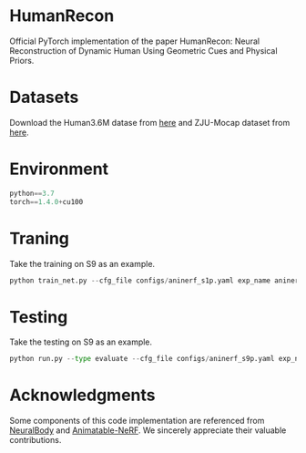 # HumanRecon
Official PyTorch implementation of the paper HumanRecon: Neural Reconstruction of Dynamic Human Using Geometric Cues and Physical Priors. 

# Datasets
Download the Human3.6M datase from [here](https://github.com/zju3dv/animatable_nerf/blob/master/INSTALL.md#human36m-dataset) and ZJU-Mocap dataset from [here](https://github.com/zju3dv/animatable_nerf/blob/master/INSTALL.md#zju-mocap-dataset).

# Environment
```python
python==3.7
torch==1.4.0+cu100
```

# Traning
Take the training on S9 as an example.
```python
python train_net.py --cfg_file configs/aninerf_s1p.yaml exp_name aninerf_s1p resume False
```

# Testing
Take the testing on S9 as an example.
```python
python run.py --type evaluate --cfg_file configs/aninerf_s9p.yaml exp_name aninerf_s9p resume True
```

# Acknowledgments
Some components of this code implementation are referenced from [NeuralBody](https://github.com/zju3dv/neuralbody) and [Animatable-NeRF](https://github.com/zju3dv/animatable_nerf). We sincerely appreciate their valuable contributions.
